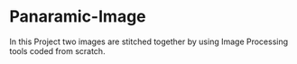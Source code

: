 # Panaramic-Image
In this Project two images are stitched together by using Image Processing tools coded from scratch.
